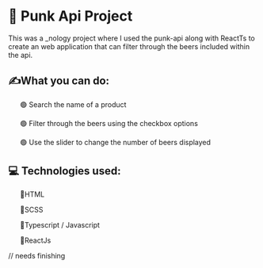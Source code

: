 <h1>🍺 Punk Api Project </h1>

This was a _nology project where I used the punk-api along with ReactTs to create an web application that can filter through the beers included within the api.

<h2>✍️What you can do:</h2>
<ul>🟢 Search the name of a product</ul>
<ul>🟢 Filter through the beers using the checkbox options </ul>
<ul>🟢 Use the slider to change the number of beers displayed</ul>

<h2>💻 Technologies used:</h2>
<ul>🔵HTML</ul>
<ul>🔵SCSS</ul>
<ul>🔵Typescript / Javascript</ul>
<ul>🔵ReactJs</ul>

// needs finishing 
